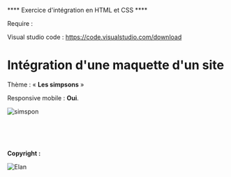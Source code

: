 **** Exercice d'intégration en HTML et CSS ****

Require :

Visual studio code : https://code.visualstudio.com/download <br>

<h1>Intégration d'une maquette d'un site</h1>

<p>Thème  : « <strong>Les simpsons</strong> »
<p>Responsive mobile : <strong>Oui</strong>.</p>


![simspon](https://github.com/AlexGthr/simpson/assets/145430486/f97a6bbc-5660-47d5-ace7-0cb8b963a993)


<br><br><br>
<p><strong>Copyright : </strong></p>

![Elan](https://github.com/AlexGthr/Cinema/assets/145430486/f847025a-e4a1-4585-bd1f-1de40d59d0f0)
